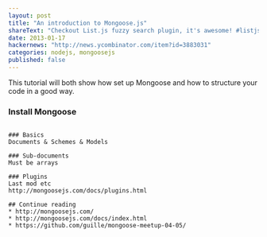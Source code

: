 ```yaml
---
layout: post
title: "An introduction to Mongoose.js"
shareText: "Checkout List.js fuzzy search plugin, it's awesome! #listjs #javascript"
date: 2013-01-17
hackernews: "http://news.ycombinator.com/item?id=3883031"
categories: nodejs, mongoosejs
published: false
---
```


This tutorial will both show how set up Mongoose and how to structure your code in a good way.

### Install Mongoose
```

### Basics 
Documents & Schemes & Models

### Sub-documents
Must be arrays

### Plugins
Last mod etc
http://mongoosejs.com/docs/plugins.html

## Continue reading
* http://mongoosejs.com/
* http://mongoosejs.com/docs/index.html
* https://github.com/guille/mongoose-meetup-04-05/